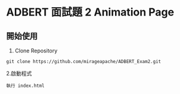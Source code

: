# ADBERT 面試題 2 Animation Page

## 開始使用

1. Clone Repository

```
git clone https://github.com/mirageapache/ADBERT_Exam2.git
```

2.啟動程式

```
執行 index.html
```
